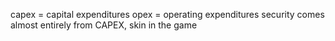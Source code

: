 capex = capital expenditures
opex = operating expenditures
security comes almost entirely from CAPEX, skin in the game
